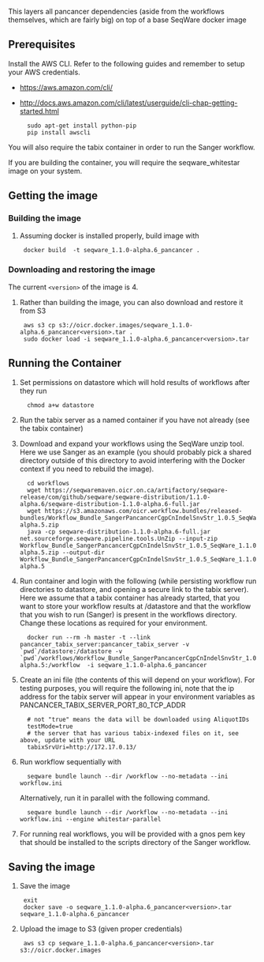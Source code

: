 This layers all pancancer dependencies (aside from the workflows themselves, which are fairly big)  on top of a base SeqWare docker image

## Prerequisites

Install the AWS CLI. Refer to the following guides and remember to setup your AWS credentials.
 
* https://aws.amazon.com/cli/ 
* http://docs.aws.amazon.com/cli/latest/userguide/cli-chap-getting-started.html 

        sudo apt-get install python-pip
        pip install awscli

You will also require the tabix container in order to run the Sanger workflow. 

If you are building the container, you will require the seqware\_whitestar image on your system. 

## Getting the image

### Building the image

1. Assuming docker is installed properly, build image with 
 
        docker build  -t seqware_1.1.0-alpha.6_pancancer .

### Downloading and restoring the image

The current `<version>` of the image is 4.

1. Rather than building the image, you can also download and restore it from S3 

        aws s3 cp s3://oicr.docker.images/seqware_1.1.0-alpha.6_pancancer<version>.tar .
        sudo docker load -i seqware_1.1.0-alpha.6_pancancer<version>.tar

## Running the Container


1. Set permissions on datastore which will hold results of workflows after they run

         chmod a+w datastore

2. Run the tabix server as a named container if you have not already (see the tabix container) 

3. Download and expand your workflows using the SeqWare unzip tool. Here we use Sanger as an example (you should probably pick a shared directory outside of this directory to avoid interfering with the Docker context if you need to rebuild the image). 

         cd workflows
         wget https://seqwaremaven.oicr.on.ca/artifactory/seqware-release/com/github/seqware/seqware-distribution/1.1.0-alpha.6/seqware-distribution-1.1.0-alpha.6-full.jar
         wget https://s3.amazonaws.com/oicr.workflow.bundles/released-bundles/Workflow_Bundle_SangerPancancerCgpCnIndelSnvStr_1.0.5_SeqWare_1.1.0-alpha.5.zip
         java -cp seqware-distribution-1.1.0-alpha.6-full.jar net.sourceforge.seqware.pipeline.tools.UnZip --input-zip Workflow_Bundle_SangerPancancerCgpCnIndelSnvStr_1.0.5_SeqWare_1.1.0-alpha.5.zip --output-dir  Workflow_Bundle_SangerPancancerCgpCnIndelSnvStr_1.0.5_SeqWare_1.1.0-alpha.5

4. Run container and login with the following (while persisting workflow run directories to datastore, and opening a secure link to the tabix server). Here we assume that a tabix container has already started, that you want to store your workflow results at /datastore and that the workflow that you wish to run (Sanger) is present in the workflows directory. Change these locations as required for your environment.  

         docker run --rm -h master -t --link pancancer_tabix_server:pancancer_tabix_server -v `pwd`/datastore:/datastore -v `pwd`/workflows/Workflow_Bundle_SangerPancancerCgpCnIndelSnvStr_1.0.5_SeqWare_1.1.0-alpha.5:/workflow  -i seqware_1.1.0-alpha.6_pancancer

5. Create an ini file (the contents of this will depend on your workflow). For testing purposes, you will require the following ini, note that the ip address for the tabix server will appear in your environment variables as PANCANCER\_TABIX\_SERVER\_PORT\_80\_TCP\_ADDR 

         # not "true" means the data will be downloaded using AliquotIDs
         testMode=true
         # the server that has various tabix-indexed files on it, see above, update with your URL
         tabixSrvUri=http://172.17.0.13/   

6. Run workflow sequentially with 

         seqware bundle launch --dir /workflow --no-metadata --ini workflow.ini

   Alternatively, run it in parallel with the following command. 
 
         seqware bundle launch --dir /workflow --no-metadata --ini workflow.ini --engine whitestar-parallel

7. For running real workflows, you will be provided with a gnos pem key that should be installed to the scripts directory of the Sanger workflow.

## Saving the image

1. Save the image

        exit
        docker save -o seqware_1.1.0-alpha.6_pancancer<version>.tar seqware_1.1.0-alpha.6_pancancer

2. Upload the image to S3 (given proper credentials)

        aws s3 cp seqware_1.1.0-alpha.6_pancancer<version>.tar s3://oicr.docker.images
